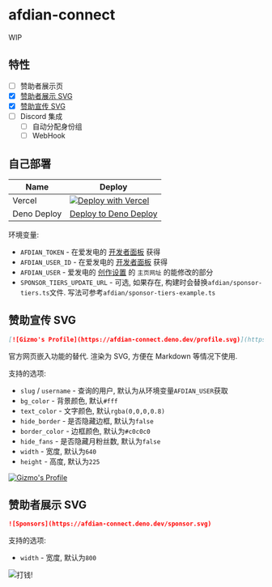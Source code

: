 # afdian-connect

WIP

## 特性

- [ ] 赞助者展示页
- [x] [赞助者展示 SVG](#赞助者展示-svg)
- [x] [赞助宣传 SVG](#赞助宣传-svg)
- [ ] Discord 集成
  - [ ] 自动分配身份组
  - [ ] WebHook

## 自己部署

| Name        | Deploy                                                                                                                                                                                                                                                                                                                                                                                                                                                                                                                                                                                                                           |
| ----------- | -------------------------------------------------------------------------------------------------------------------------------------------------------------------------------------------------------------------------------------------------------------------------------------------------------------------------------------------------------------------------------------------------------------------------------------------------------------------------------------------------------------------------------------------------------------------------------------------------------------------------------- |
| Vercel      | [![Deploy with Vercel](https://vercel.com/button)](https://vercel.com/new/clone?repository-url=https%3A%2F%2Fgithub.com%2Fgizmo-ds%2Fafdian-connect&env=AFDIAN_TOKEN,AFDIAN_USER_ID,AFDIAN_USER,SPONSOR_TIERS_UPDATE_URL&envDescription=Token%E5%92%8CUserID%E5%8F%AF%E4%BB%A5%E5%9C%A8%E7%88%B1%E5%8F%91%E7%94%B5%E7%9A%84%E5%BC%80%E5%8F%91%E8%80%85%E9%9D%A2%E6%9D%BF%E8%8E%B7%E5%8F%96,AFDIAN_USER%E4%B8%BA%E4%B8%BB%E9%A1%B5%E7%BD%91%E5%9D%80%E5%90%8E%E9%9D%A2%E8%87%AA%E5%AE%9A%E4%B9%89%E7%9A%84%E9%83%A8%E5%88%86&envLink=https%3A%2F%2Fgithub.com%2Fgizmo-ds%2Fafdian-connect%23%E8%87%AA%E5%B7%B1%E9%83%A8%E7%BD%B2) |
| Deno Deploy | [Deploy to Deno Deploy](https://nitro.unjs.io/deploy/providers/deno)                                                                                                                                                                                                                                                                                                                                                                                                                                                                                                                                                             |

环境变量:

- `AFDIAN_TOKEN` - 在爱发电的 [开发者面板](https://afdian.net/dashboard/dev) 获得
- `AFDIAN_USER_ID` - 在爱发电的 [开发者面板](https://afdian.net/dashboard/dev) 获得
- `AFDIAN_USER` - 爱发电的 [创作设置](https://afdian.net/setting/creator) 的 `主页网址` 的能修改的部分
- `SPONSOR_TIERS_UPDATE_URL` - 可选, 如果存在, 构建时会替换`afdian/sponsor-tiers.ts`文件. 写法可参考`afdian/sponsor-tiers-example.ts`

## 赞助宣传 SVG

```markdown
[![Gizmo's Profile](https://afdian-connect.deno.dev/profile.svg)](https://afdian.net/a/gizmo)
```

官方网页嵌入功能的替代. 渲染为 SVG, 方便在 Markdown 等情况下使用.

支持的选项:

- `slug` / `username` - 查询的用户, 默认为从环境变量`AFDIAN_USER`获取
- `bg_color` - 背景颜色, 默认`#fff`
- `text_color` - 文字颜色, 默认`rgba(0,0,0,0.8)`
- `hide_border` - 是否隐藏边框, 默认为`false`
- `border_color` - 边框颜色, 默认为`#c0c0c0`
- `hide_fans` - 是否隐藏月粉丝数, 默认为`false`
- `width` - 宽度, 默认为`640`
- `height` - 高度, 默认为`225`

[![Gizmo's Profile](https://afdian-connect.deno.dev/profile.svg)](https://afdian.net/a/gizmo)

## 赞助者展示 SVG

```markdown
![Sponsors](https://afdian-connect.deno.dev/sponsor.svg)
```

支持的选项:

- `width` - 宽度, 默认为`800`

![打钱!](https://afdian-connect.deno.dev/sponsor.svg)
